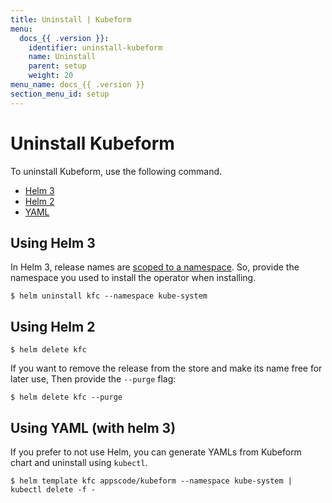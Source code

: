 ```yaml
---
title: Uninstall | Kubeform
menu:
  docs_{{ .version }}:
    identifier: uninstall-kubeform
    name: Uninstall
    parent: setup
    weight: 20
menu_name: docs_{{ .version }}
section_menu_id: setup
---
```


# Uninstall Kubeform

To uninstall Kubeform, use the following command.

<ul class="nav nav-tabs" id="installerTab" role="tablist">
  <li class="nav-item">
    <a class="nav-link active" id="helm3-tab" data-toggle="tab" href="#helm3" role="tab" aria-controls="helm3" aria-selected="true">Helm 3</a>
  </li>
  <li class="nav-item">
    <a class="nav-link" id="helm2-tab" data-toggle="tab" href="#helm2" role="tab" aria-controls="helm2" aria-selected="false">Helm 2</a>
  </li>
  <li class="nav-item">
    <a class="nav-link" id="script-tab" data-toggle="tab" href="#script" role="tab" aria-controls="script" aria-selected="false">YAML</a>
  </li>
</ul>
<div class="tab-content" id="installerTabContent">
  <div class="tab-pane fade" id="helm3" role="tabpanel" aria-labelledby="helm3-tab">

## Using Helm 3

In Helm 3, release names are [scoped to a namespace](https://v3.helm.sh/docs/faq/#release-names-are-now-scoped-to-the-namespace). So, provide the namespace you used to install the operator when installing.

```console
$ helm uninstall kfc --namespace kube-system
```

</div>
<div class="tab-pane fade" id="helm2" role="tabpanel" aria-labelledby="helm2-tab">

## Using Helm 2

```console
$ helm delete kfc
```

If you want to remove the release from the store and make its name free for later use, Then provide the `--purge` flag:

```console
$ helm delete kfc --purge
```

</div>
<div class="tab-pane fade show active" id="script" role="tabpanel" aria-labelledby="script-tab">

## Using YAML (with helm 3)

If you prefer to not use Helm, you can generate YAMLs from Kubeform chart and uninstall using `kubectl`.

```console
$ helm template kfc appscode/kubeform --namespace kube-system | kubectl delete -f -
```

</div>
</div>

